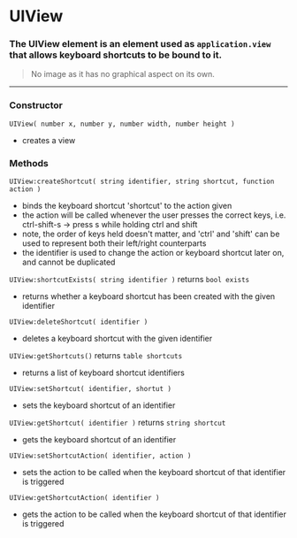 
# UIView

### The UIView element is an element used as `application.view` that allows keyboard shortcuts to be bound to it.

> No image as it has no graphical aspect on its own.

---

### Constructor

`UIView( number x, number y, number width, number height )`

- creates a view

### Methods

`UIView:createShortcut( string identifier, string shortcut, function action )`

* binds the keyboard shortcut 'shortcut' to the action given
* the action will be called whenever the user presses the correct keys, i.e. ctrl-shift-s -> press s while holding ctrl and shift
* note, the order of keys held doesn't matter, and 'ctrl' and 'shift' can be used to represent both their left/right counterparts
* the identifier is used to change the action or keyboard shortcut later on, and cannot be duplicated

`UIView:shortcutExists( string identifier )` returns `bool exists`

* returns whether a keyboard shortcut has been created with the given identifier

`UIView:deleteShortcut( identifier )`

* deletes a keyboard shortcut with the given identifier

`UIView:getShortcuts()` returns `table shortcuts`

* returns a list of keyboard shortcut identifiers

`UIView:setShortcut( identifier, shortut )`

* sets the keyboard shortcut of an identifier

`UIView:getShortcut( identifier )` returns `string shortcut`

* gets the keyboard shortcut of an identifier

`UIView:setShortcutAction( identifier, action )`

* sets the action to be called when the keyboard shortcut of that identifier is triggered

`UIView:getShortcutAction( identifier )`

* gets the action to be called when the keyboard shortcut of that identifier is triggered
